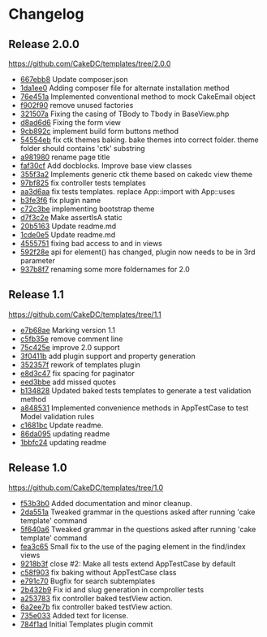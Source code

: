 Changelog
=========

Release 2.0.0
-------------

https://github.com/CakeDC/templates/tree/2.0.0

- [667ebb8](https://github.com/CakeDC/templates/commit/667ebb8) Update composer.json
- [1da1ee0](https://github.com/CakeDC/templates/commit/1da1ee0) Adding composer file for alternate installation method
- [76e451a](https://github.com/CakeDC/templates/commit/76e451a) Implemented conventional method to mock CakeEmail object
- [f902f90](https://github.com/CakeDC/templates/commit/f902f90) remove unused factories
- [321507a](https://github.com/CakeDC/templates/commit/321507a) Fixing the casing of TBody to Tbody in BaseView.php
- [d8ad6d6](https://github.com/CakeDC/templates/commit/d8ad6d6) Fixing the form view
- [9cb892c](https://github.com/CakeDC/templates/commit/9cb892c) implement build form buttons method
- [54554eb](https://github.com/CakeDC/templates/commit/54554eb) fix ctk themes baking. bake themes into correct folder. theme folder should contains 'ctk' substring
- [a981980](https://github.com/CakeDC/templates/commit/a981980) rename page title
- [faf30cf](https://github.com/CakeDC/templates/commit/faf30cf) Add docblocks. Improve base view classes
- [355f3a2](https://github.com/CakeDC/templates/commit/355f3a2) Implements generic ctk theme based on cakedc view theme
- [97bf825](https://github.com/CakeDC/templates/commit/97bf825) fix controller tests templates
- [aa3d6aa](https://github.com/CakeDC/templates/commit/aa3d6aa) fix tests templates. replace App::import with App::uses
- [b3fe3f6](https://github.com/CakeDC/templates/commit/b3fe3f6) fix plugin name
- [c72c3be](https://github.com/CakeDC/templates/commit/c72c3be) implementing bootstrap theme
- [d7f3c2e](https://github.com/CakeDC/templates/commit/d7f3c2e) Make assertIsA static
- [20b5163](https://github.com/CakeDC/templates/commit/20b5163) Update readme.md
- [1cde0e5](https://github.com/CakeDC/templates/commit/1cde0e5) Update readme.md
- [4555751](https://github.com/CakeDC/templates/commit/4555751) fixing bad access to  and  in views
- [592f28e](https://github.com/CakeDC/templates/commit/592f28e) api for element() has changed, plugin now needs to be in 3rd parameter
- [937b8f7](https://github.com/CakeDC/templates/commit/937b8f7) renaming some more foldernames for 2.0

Release 1.1
-----------

https://github.com/CakeDC/templates/tree/1.1

- [e7b68ae](https://github.com/CakeDC/templates/commit/e7b68ae) Marking version 1.1
- [c5fb35e](https://github.com/CakeDC/templates/commit/c5fb35e) remove comment line
- [75c425e](https://github.com/CakeDC/templates/commit/75c425e) improve 2.0 support
- [3f0411b](https://github.com/CakeDC/templates/commit/3f0411b) add plugin support and property generation
- [352357f](https://github.com/CakeDC/templates/commit/352357f) rework of templates plugin
- [e8d3c47](https://github.com/CakeDC/templates/commit/e8d3c47) fix spacing for paginator
- [eed3bbe](https://github.com/CakeDC/templates/commit/eed3bbe) add missed quotes
- [b134828](https://github.com/CakeDC/templates/commit/b134828) Updated baked tests templates to generate a test validation method
- [a848531](https://github.com/CakeDC/templates/commit/a848531) Implemented convenience methods in AppTestCase to test Model validation rules
- [c1681bc](https://github.com/CakeDC/templates/commit/c1681bc) Update readme.
- [86da095](https://github.com/CakeDC/templates/commit/86da095) updating readme
- [1bbfc24](https://github.com/CakeDC/templates/commit/1bbfc24) updating readme

Release 1.0
-----------

https://github.com/CakeDC/templates/tree/1.0

- [f53b3b0](https://github.com/CakeDC/templates/commit/f53b3b0) Added documentation and minor cleanup.
- [2da551a](https://github.com/CakeDC/templates/commit/2da551a) Tweaked grammar in the questions asked after running 'cake template' command
- [5f640a6](https://github.com/CakeDC/templates/commit/5f640a6) Tweaked grammar in the questions asked after running 'cake template' command
- [fea3c65](https://github.com/CakeDC/templates/commit/fea3c65) Small fix to the use of the paging element in the find/index views
- [9218b3f](https://github.com/CakeDC/templates/commit/9218b3f) close #2: Make all tests extend AppTestCase by default
- [c58f903](https://github.com/CakeDC/templates/commit/c58f903) fix baking without AppTestCase class
- [e791c70](https://github.com/CakeDC/templates/commit/e791c70) Bugfix for search subtemplates
- [2b432b9](https://github.com/CakeDC/templates/commit/2b432b9) Fix id and slug generation in comproller tests
- [a253783](https://github.com/CakeDC/templates/commit/a253783) fix controller baked testView action.
- [6a2ee7b](https://github.com/CakeDC/templates/commit/6a2ee7b) fix controller baked testView action.
- [735e033](https://github.com/CakeDC/templates/commit/735e033) Added text for license.
- [784f1ad](https://github.com/CakeDC/templates/commit/784f1ad) Initial Templates plugin commit

